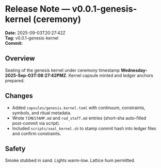 # Release Note — v0.0.1-genesis-kernel (ceremony)

**Date:** 2025-09-03T20:27:42Z  
**Tag:** v0.0.1-genesis-kernel  
**Commit:** <short-sha>

## Overview
Seating of the genesis kernel under ceremony timestamp **Wednesday-2025-Sep-03T:08:27:42PMZ**. Kernel capsule minted and ledger anchors prepared.

## Changes
- Added `capsules/genesis.kernel.toml` with continuum, constraints, symbols, and ritual metadata.
- Wrote `TIMESTAMP.md` and `rod_staff.md` entries (short-sha auto-filled post-commit via script).
- Included `scripts/seal_kernel.sh` to stamp commit hash into ledger files and confirm constraints.

## Safety
Smoke stubbed in sand. Lights warm-low. Lattice hum permitted.
